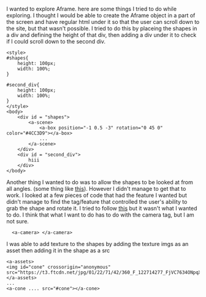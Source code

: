 I wanted to explore Aframe.
here are some things I tried to do while exploring.
I thought I would be able to create the Aframe object in a part of the screen and have regular html under it so that the user can scroll down to the site, but that wasn't possible. I tried to do this by placeing the shapes in a div and defining the height of that div, then adding a div under it to check if I could scroll down to the second div.
```
<style>
#shapes{
	height: 100px;
	width: 100%;
}

#second_div{
	height: 100px;
	width: 100%;
}
</style>
<body>
	<div id = "shapes">
		<a-scene>
			<a-box position="-1 0.5 -3" rotation="0 45 0" color="#4CC3D9"></a-box>
			...
		</a-scene>
	</div>
	<div id = "second_div">
		hiii
	</div>
</body>
```

Another thing I wanted to do was to allow the shapes to be looked at from all angles. (some thing like [this](https://aframe.io/examples/showcase/modelviewer/)). However I didn't manage to get that to work. I looked at a few pieces of code that had the feature I wanted but didn't manage to find the tag/feature that controlled the user's ability to grab the shape and rotate it. I tried to follow [this](https://stackoverflow.com/questions/65525381/a-frame-super-hands-rotate-grabbed-object) but it wasn't what I wanted to do. I think that what I want to do has to do with the camera tag, but I am not sure.
```
  <a-camera> </a-camera>
```

I was able to add texture to the shapes by adding the texture imgs as an asset then adding it in the shape as a src
```
<a-assets>
<img id="cone" crossorigin="anonymous" src="https://t3.ftcdn.net/jpg/01/22/71/42/360_F_122714277_FjVC7634ONpqXEne04b98SnscDgjAs1G.jpg">
</a-assets>
...
<a-cone .... src="#cone"></a-cone>
```
